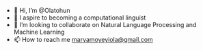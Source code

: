 - 👋 Hi, I’m @Olatohun
- 👀 I aspire to becoming a computational linguist
- 💞️ I’m looking to collaborate on Natural Language Processing and Machine Learning
- 📫 How to reach me maryamoyeyiola@gmail.com

<!---
Olatohun/Olatohun is a ✨ special ✨ repository because its `README.md` (this file) appears on your GitHub profile.
You can click the Preview link to take a look at your changes.
--->

